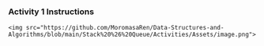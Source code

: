 ### Activity 1 Instructions

```
<img src="https://github.com/MoromasaRen/Data-Structures-and-Algorithms/blob/main/Stack%20%26%20Queue/Activities/Assets/image.png">
